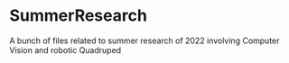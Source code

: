 # SummerResearch
A bunch of files related to summer research of 2022 involving Computer Vision and robotic Quadruped
